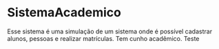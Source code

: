 # SistemaAcademico
Esse sistema é uma simulação de um sistema onde é possível cadastrar alunos, pessoas e realizar matrículas. Tem cunho acadêmico. Teste
